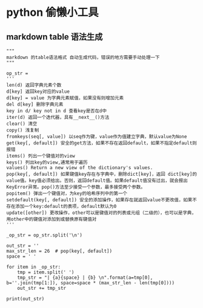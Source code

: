 # python 偷懒小工具

## markdown table 语法生成

<highlight-code lang="python">

    """
    markdown 的table语法格式 自动生成代码，错误的地方需要手动处理一下
    """

    op_str = 
    '''
    len(d) 返回字典元素个数
    d[key] 返回key对应的value
    d[key] = value 为字典元素赋值，如果没有则增加元素
    del d[key] 删除字典元素
    key in d/ key not in d 查看key是否在d中
    iter(d) 返回一个迭代器，具有__next__()方法
    clear() 清空
    copy() 浅复制
    fromkeys(seq[, value]) 以seq作为键，value作为值建立字典，默认value为None
    get(key[, default]) 安全的get方法，如果不存在返回default，如果不指定default则报错
    items() 列出一个键值对的view
    keys() 列出key的view,通常用于遍历
    values() Return a new view of the dictionary's values.
    pop(key[, default]) 如果键值key存在与字典中，删除dict[key]，返回 dict[key]的value值。key值必须给出。否则，返回default值。如果default值没有过出，就会报出KeyError异常。pop()方法至少接受一个参数，最多接受两个参数。
    popitem() 弹出一个键值对，为key的哈希序列中的第一个
    setdefault(key[, default]) 安全的添加操作，如果存在就返回value不更改值，如果不存在添加一个key:default的表项，default默认为0
    update([other]) 更改操作，other可以是键值对的列表或元组（二级的），也可以是字典，用other中的键值对添加到或替换原有键值对
    '''

    _op_str = op_str.split('\n')

    out_str = ''
    max_str_len = 26  # pop(key[, default])
    space = ' '

    for item in _op_str:
        tmp = item.split(' ')
        tmp_str = "| {a}{space} | {b} \n".format(a=tmp[0], b=''.join(tmp[1:]), space=space * (max_str_len - len(tmp[0])))
        out_str += tmp_str

    print(out_str)

</highlight-code>

